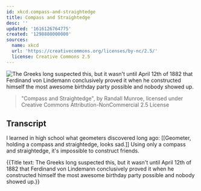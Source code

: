 ```yaml
---
id: xkcd.compass-and-straightedge
title: Compass and Straightedge
desc: ''
updated: '1616126764775'
created: '1298880000000'
sources:
  name: xkcd
  url: 'https://creativecommons.org/licenses/by-nc/2.5/'
  license: Creative Commons 2.5
---
```

![The Greeks long suspected this, but it wasn't until April 12th of 1882 that Ferdinand von Lindemann conclusively proved it when he constructed himself the most awesome birthday party possible and nobody showed up.](https://imgs.xkcd.com/comics/compass_and_straightedge.png)
> "Compass and Straightedge", by Randall Munroe, licensed under Creative Commons Attribution-NonCommercial 2.5 License

## Transcript
I learned in high school what geometers discovered long ago:
[[Geometer, holding a compass and straightedge, looks sad.]]
Using only a compass and straightedge, it's impossible to construct friends.

{{Title text: The Greeks long suspected this, but it wasn't until April 12th of 1882 that Ferdinand von Lindemann conclusively proved it when he constructed himself the most awesome birthday party possible and nobody showed up.}}
